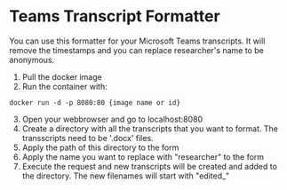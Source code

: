 # Teams Transcript Formatter

You can use this formatter for your Microsoft Teams transcripts.
It will remove the timestamps and you can replace researcher's name to be anonymous.

1. Pull the docker image
2. Run the container with:

```docker run -d -p 8080:80 {image name or id}```

3. Open your webbrowser and go to localhost:8080
4. Create a directory with all the transcripts that you want to format. The transscripts need to be '.docx' files.
5. Apply the path of this directory to the form
6. Apply the name you want to replace with "researcher" to the form
7. Execute the request and new transcripts will be created and added to the directory. The new filenames will start with "edited_"

